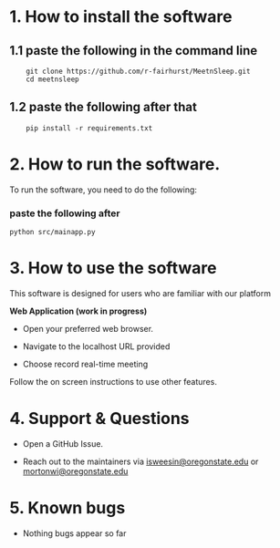 # 1. How to install the software

##      1.1 paste the following in the command line
        git clone https://github.com/r-fairhurst/MeetnSleep.git
        cd meetnsleep
        
##      1.2 paste the following after that
        pip install -r requirements.txt

# 2. How to run the software.
To run the software, you need to do the following:
### paste the following after
`python src/mainapp.py`

# 3. How to use the software

This software is designed for users who are familiar with our platform

**Web Application (work in progress)**

- Open your preferred web browser.

- Navigate to the localhost URL provided

- Choose record real-time meeting

Follow the on screen instructions to use other features.


# 4. Support & Questions

- Open a GitHub Issue.

- Reach out to the maintainers via isweesin@oregonstate.edu or mortonwi@oregonstate.edu

# 5. Known bugs

- Nothing bugs appear so far

